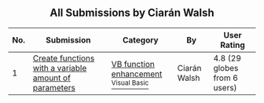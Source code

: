 ﻿<div align="center">

## All Submissions by Ciarán Walsh

</div>

No.  | Submission | Category | By   | User Rating
---- | ---------- | -------- | ---- | -----------
1 | [Create functions with a variable amount of parameters<br />](https://github.com/Planet-Source-Code/ciar-n-walsh-create-functions-with-a-variable-amount-of-parameters__1-35986) | [VB function enhancement<br /><sup>Visual Basic</sup>](../ByCategory/vb-function-enhancement__1-25.md) | Ciarán Walsh | 4.8 (29 globes from 6 users)
